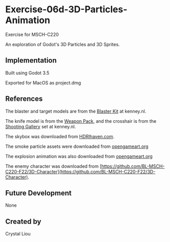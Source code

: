 # Exercise-06d-3D-Particles-Animation

Exercise for MSCH-C220

An exploration of Godot's 3D Particles and 3D Sprites.

## Implementation

Built using Godot 3.5

Exported for MacOS as project.dmg

## References

The blaster and target models are from the [Blaster Kit](https://kenney.nl/assets/blaster-kit) at kenney.nl.

The knife model is from the [Weapon Pack](https://kenney.nl/assets/weapon-pack), and the crosshair is from the [Shooting Gallery](https://kenney.nl/assets/shooting-gallery) set at kenney.nl.

The skybox was downloaded from [HDRIhaven.com](https://hdrihaven.com/hdri/?c=indoor&h=empty_warehouse_01).

The smoke particle assets were downloaded from [opengameart.org](https://opengameart.org/sites/default/files/Smoke30Frames_0.png)

The explosion animation was also downloaded from [opengameart.org](https://opengameart.org/content/explosion-sheet)

The enemy character was downloaded from [https://github.com/BL-MSCH-C220-F22/3D-Character](https://github.com/BL-MSCH-C220-F22/3D-Character).

## Future Development

None

## Created by 

Crystal Liou
